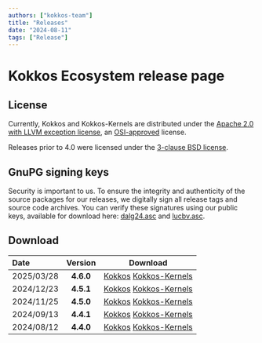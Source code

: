 ```yaml
---
authors: ["kokkos-team"]
title: "Releases"
date: "2024-08-11"
tags: ["Release"]
---
```


# Kokkos Ecosystem release page

## License

Currently, Kokkos and Kokkos-Kernels are distributed under the [Apache 2.0 with
LLVM exception license](
https://raw.githubusercontent.com/kokkos/kokkos/refs/tags/4.0.00/LICENSE),
an [OSI-approved](https://opensource.org/licenses/Apache-2.0) license.

Releases prior to 4.0 were licensed under the [3-clause BSD license](
https://raw.githubusercontent.com/kokkos/kokkos/refs/tags/3.0.00/LICENSE).


## GnuPG signing keys

Security is important to us.  To ensure the integrity and authenticity of the
source packages for our releases, we digitally sign all release tags and
source code archives.  You can verify these signatures using our public keys,
available for download here:
[dalg24.asc](https://kokkos.org/downloads/signing-keys/dalg24.asc) and
[lucbv.asc](https://kokkos.org/downloads/signing-keys/lucbv.asc).


## Download

| Date | Version | Download |
| :--- | :------: | :------: |
| 2025/03/28 | **4.6.0** | [Kokkos](https://github.com/kokkos/kokkos/releases/tag/4.6.00) [Kokkos-Kernels](https://github.com/kokkos/kokkos-kernels/releases/tag/4.6.00) |
| 2024/12/23 | **4.5.1** | [Kokkos](https://github.com/kokkos/kokkos/releases/tag/4.5.01) [Kokkos-Kernels](https://github.com/kokkos/kokkos-kernels/releases/tag/4.5.01) |
| 2024/11/25 | **4.5.0** | [Kokkos](https://github.com/kokkos/kokkos/releases/tag/4.5.00) [Kokkos-Kernels](https://github.com/kokkos/kokkos-kernels/releases/tag/4.5.00) |
| 2024/09/13 | **4.4.1** | [Kokkos](https://github.com/kokkos/kokkos/releases/tag/4.4.01) [Kokkos-Kernels](https://github.com/kokkos/kokkos-kernels/releases/tag/4.4.01) |
| 2024/08/12 | **4.4.0** | [Kokkos](https://github.com/kokkos/kokkos/releases/tag/4.4.00) [Kokkos-Kernels](https://github.com/kokkos/kokkos-kernels/releases/tag/4.4.00) |
